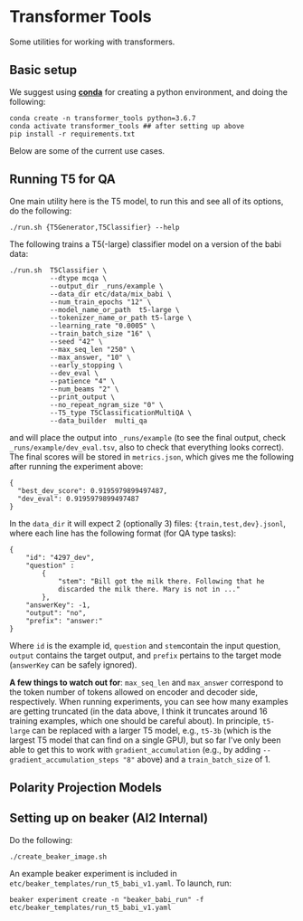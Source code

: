 Transformer Tools
======================

Some utilities for working with transformers.

Basic setup
----------------------------

We suggest using [**conda**](https://docs.conda.io/en/latest/miniconda.html) for creating a python environment, and doing the following:
```
conda create -n transformer_tools python=3.6.7
conda activate transformer_tools ## after setting up above
pip install -r requirements.txt
```
Below are some of the current use cases. 

Running T5 for QA
----------------------------
One main utility here is the T5 model, to run this and see all of its
options, do the following:
```
./run.sh {T5Generator,T5Classifier} --help 
```

The following trains a T5(-large) classifier model on a version of the babi
data:
```
./run.sh  T5Classifier \
          --dtype mcqa \
          --output_dir _runs/example \
          --data_dir etc/data/mix_babi \
          --num_train_epochs "12" \
          --model_name_or_path  t5-large \
          --tokenizer_name_or_path t5-large \
          --learning_rate "0.0005" \
          --train_batch_size "16" \
          --seed "42" \
          --max_seq_len "250" \
          --max_answer, "10" \
          --early_stopping \
          --dev_eval \
          --patience "4" \
          --num_beams "2" \
          --print_output \
          --no_repeat_ngram_size "0" \
          --T5_type T5ClassificationMultiQA \
          --data_builder  multi_qa
```
and will place the output into `_runs/example` (to see the final
output, check `_runs/example/dev_eval.tsv`, also to check that
everything looks correct). The final scores will be stored in
`metrics.json`, which gives me the following after running the
experiment above:
```
{
  "best_dev_score": 0.9195979899497487,
  "dev_eval": 0.9195979899497487
}
```


In the `data_dir` it will expect 2 (optionally 3) files:
`{train,test,dev}.jsonl`, where each line has the following format
(for QA type tasks):
```
{
    "id": "4297_dev",
    "question" :
        {
            "stem": "Bill got the milk there. Following that he
            discarded the milk there. Mary is not in ..."
        },
    "answerKey": -1,
    "output": "no",
    "prefix": "answer:"
}
```
Where `id` is the example id, `question` and `stem`contain the input
question, `output` contains the target output, and `prefix` pertains
to the target mode (`answerKey` can be safely ignored). 


**A few things to watch out for**: `max_seq_len` and `max_answer`
correspond to the token number of tokens allowed on encoder and
decoder side, respectively. When running experiments, you can see how
many examples are getting truncated (in the data above, I think it
truncates around 16 training examples, which one should be careful
about). In principle, `t5-large` can be replaced with a larger T5
model, e.g., `t5-3b` (which is the largest T5 model that can find on a
single GPU), but so far I've only been able to get this to work with
`gradient_accumulation` (e.g., by adding
`--gradient_accumulation_steps "8"` above) and a `train_batch_size` of 1. 

Polarity Projection Models 
----------------------------





Setting up on beaker (AI2 Internal)
---------------------------

Do the following:
```
./create_beaker_image.sh
```

An example beaker experiment is included in
`etc/beaker_templates/run_t5_babi_v1.yaml`. To launch, run:
```
beaker experiment create -n "beaker_babi_run" -f etc/beaker_templates/run_t5_babi_v1.yaml
```
